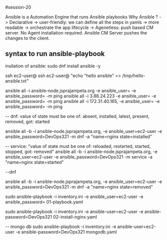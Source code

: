#session-20

Ansible is a Automation Engine that runs Ansible playbooks
Why Ansible ?
-> Declarative
-> user-friendly: we can define all the steps in yamls
-> more readable
-> orchestrate the app lifecycle
-> Agenetless: push based CM server. No Agent installation required. Ansible CM Server pushes the changes to the client.

syntax to run ansible-playbook
---------------------------
insllation of ansible: sudo dnf install ansible -y

ssh ec2-user@<ip-addr>
ssh ec2-user@<ip-addr> "echo "hello ansible" >> /tmp/hello-ansible.txt"

ansible all -i ansible-node.jsprajampeta.org -e ansible_user= -e ansible_password= -m ping
ansible all -i 3.88.24.223 -e ansible_user= -e ansible_password= -m ping
ansible all -i 172.31.40.165, -e ansible_user= -e ansible_password= -m ping

-- dnf: value of state must be one of: absent, installed, latest, present, removed, got: started

ansible all -b -i ansible-node.jsprajampeta.org, -e ansible_user=ec2-user -e ansible_password=DevOps321 -m dnf -a "name=nginx state=installed"

-- service: "value of state must be one of: reloaded, restarted, started, stopped, got: removed"
ansible all -b -i ansible-node.jsprajampeta.org, -e ansible_user=ec2-user -e ansible_password=DevOps321 -m service -a "name=nginx state=started"

--dnf

 ansible all -b -i ansible-node.jsprajampeta.org, -e ansible_user=ec2-user -e ansible_password=DevOps321 -m dnf -a "name=nginx state=removed"

sudo ansible-playbook -i inventory.ini -e ansible_user=ec2-user -e ansible_password= 01-playbook.yaml

sudo ansible-playbook -i inventory.ini -e ansible-user=ec2-user -e ansible-password=DevOps321 02-install-nginx.yaml

-- mongo db
sudo ansible-playbook -i inventory.ini -e ansible-user=ec2-user -e ansible-password=DevOps321 mongodb.yaml

